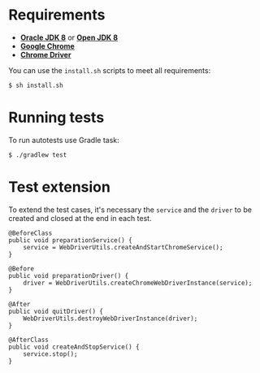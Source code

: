 # Requirements

* **[Oracle JDK 8](https://docs.oracle.com/javase/8/docs/technotes/guides/install/install_overview.html)** or **[Open JDK 8](http://openjdk.java.net/install/)**
* **[Google Chrome](https://support.google.com/chrome/answer/95346?co=GENIE.Platform%3DDesktop&hl=en-GB)**
* **[Chrome Driver](https://chromedriver.storage.googleapis.com/index.html?path=2.31/)**

You can use the `install.sh` scripts to meet all requirements:

```
$ sh install.sh
```

# Running tests

To run autotests use Gradle task:

```
$ ./gradlew test
```
# Test extension

To extend the test cases, it's necessary the `service` and the `driver` to be created and closed at the end in each test.

```
@BeforeClass
public void preparationService() {
    service = WebDriverUtils.createAndStartChromeService();
}

@Before
public void preparationDriver() {
    driver = WebDriverUtils.createChromeWebDriverInstance(service);
}

@After
public void quitDriver() {
    WebDriverUtils.destroyWebDriverInstance(driver);
}

@AfterClass
public void createAndStopService() {
    service.stop();
}
```